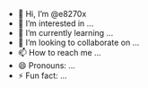 - 👋 Hi, I’m @e8270x
- 👀 I’m interested in ...
- 🌱 I’m currently learning ...
- 💞️ I’m looking to collaborate on ...
- 📫 How to reach me ...
- 😄 Pronouns: ...
- ⚡ Fun fact: ...

<!---
e8270x/e8270x is a ✨ special ✨ repository because its `README.md` (this file) appears on your GitHub profile.
You can click the Preview link to take a look at your changes.
--->
